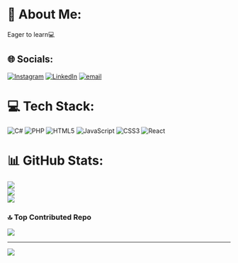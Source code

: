 # 💫 About Me:
Eager to learn💻


## 🌐 Socials:
[![Instagram](https://img.shields.io/badge/Instagram-%23E4405F.svg?logo=Instagram&logoColor=white)](https://instagram.com/baibhav_bhaire) [![LinkedIn](https://img.shields.io/badge/LinkedIn-%230077B5.svg?logo=linkedin&logoColor=white)](https://linkedin.com/in/baibhav-nepal-82924b26b/) [![email](https://img.shields.io/badge/Email-D14836?logo=gmail&logoColor=white)](mailto:baibhavnepal07@gmail.com) 

# 💻 Tech Stack:
![C#](https://img.shields.io/badge/c%23-%23239120.svg?style=for-the-badge&logo=csharp&logoColor=white) ![PHP](https://img.shields.io/badge/php-%23777BB4.svg?style=for-the-badge&logo=php&logoColor=white) ![HTML5](https://img.shields.io/badge/html5-%23E34F26.svg?style=for-the-badge&logo=html5&logoColor=white) ![JavaScript](https://img.shields.io/badge/javascript-%23323330.svg?style=for-the-badge&logo=javascript&logoColor=%23F7DF1E) ![CSS3](https://img.shields.io/badge/css3-%231572B6.svg?style=for-the-badge&logo=css3&logoColor=white) ![React](https://img.shields.io/badge/react-%2320232a.svg?style=for-the-badge&logo=react&logoColor=%2361DAFB)
# 📊 GitHub Stats:
![](https://github-readme-stats.vercel.app/api?username=bhaire7&theme=dark&hide_border=false&include_all_commits=true&count_private=true)<br/>
![](https://nirzak-streak-stats.vercel.app/?user=bhaire7&theme=dark&hide_border=false)<br/>
![](https://github-readme-stats.vercel.app/api/top-langs/?username=bhaire7&theme=dark&hide_border=false&include_all_commits=true&count_private=true&layout=compact)

### 🔝 Top Contributed Repo
![](https://github-contributor-stats.vercel.app/api?username=bhaire7&limit=5&theme=dark&combine_all_yearly_contributions=true)

---
[![](https://visitcount.itsvg.in/api?id=bhaire7&icon=0&color=0)](https://visitcount.itsvg.in)

<!-- Proudly created with GPRM ( https://gprm.itsvg.in ) -->
